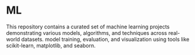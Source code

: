 # ML
This repository contains a curated set of machine learning projects demonstrating various models, algorithms, and techniques across real-world datasets. model training, evaluation, and visualization using tools like scikit-learn, matplotlib, and seaborn.

